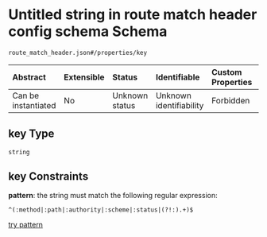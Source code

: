 # Untitled string in route match header config schema Schema

```txt
route_match_header.json#/properties/key
```



| Abstract            | Extensible | Status         | Identifiable            | Custom Properties | Additional Properties | Access Restrictions | Defined In                                                                           |
| :------------------ | :--------- | :------------- | :---------------------- | :---------------- | :-------------------- | :------------------ | :----------------------------------------------------------------------------------- |
| Can be instantiated | No         | Unknown status | Unknown identifiability | Forbidden         | Allowed               | none                | [route\_match\_header.json\*](../out/route_match_header.json "open original schema") |

## key Type

`string`

## key Constraints

**pattern**: the string must match the following regular expression:&#x20;

```regexp
^(:method|:path|:authority|:scheme|:status|(?!:).+)$
```

[try pattern](https://regexr.com/?expression=%5E\(%3Amethod%7C%3Apath%7C%3Aauthority%7C%3Ascheme%7C%3Astatus%7C\(%3F!%3A\).%2B\)%24 "try regular expression with regexr.com")
